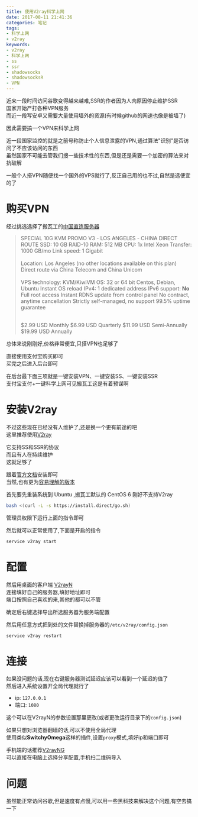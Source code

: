 ```yaml
---
title: 使用V2ray科学上网
date: 2017-08-11 21:41:36
categories: 笔记
tags: 
- 科学上网
- v2ray
keywords:
- v2ray
- 科学上网
- ss
- ssr
- shadowsocks
- shadowsocksR
- VPN
---
```


近来一段时间访问谷歌变得越来越难,SSR的作者因为人肉原因停止维护SSR  
国家开始严打各种VPN服务  
而近一段写安卓又需要大量使用墙外的资源(有时候github的网速也像是被墙了)  

因此需要搞一个VPN来科学上网  

<!--more-->

近一段国家监控的就是之前号称防止个人信息泄露的VPN,通过算法"识别"是否访问了不应该访问的东西  
虽然国家不可能去管我们搜一些技术性的东西,但是还是需要一个加密的算法来对抗破解  

一般个人搭VPN随便找一个国外的VPS就行了,反正自己用的也不过,自然是选便宜的了  

# 购买VPN
经过挑选选择了搬瓦工的[中国直连服务器](https://bwh1.net/cart.php?a=confproduct&i=0)

> SPECIAL 10G KVM PROMO V3 - LOS ANGELES - CHINA DIRECT ROUTE 
> SSD: 10 GB RAID-10
> RAM: 512 MB
> CPU: 1x Intel Xeon
> Transfer: 1000 GB/mo
> Link speed: 1 Gigabit  
>  <br>
> Location: Los Angeles (no other locations available on this plan)
> Direct route via China Telecom and China Unicom  
>  <br>
> VPS technology: KVM/KiwiVM
> OS: 32 or 64 bit Centos, Debian, Ubuntu
> Instant OS reload
> IPv4: 1 dedicated address
> IPv6 support: **No**
> Full root access
> Instant RDNS update from control panel
> No contract, anytime cancellation
> Strictly self-managed, no support
> 99.5% uptime guarantee  
>  <br>
>  
> \$2.99 USD Monthly
> \$6.99 USD Quarterly
> \$11.99 USD Semi-Annually
> \$19.99 USD Annually

总体来说刚刚好,价格非常便宜,只搭VPN也足够了  

直接使用支付宝购买即可  
买完之后进入后台即可  

在后台最下面三项就是一键安装VPN、一键安装SS、一键安装SSR  
支付宝支付+一键科学上网可见搬瓦工这是有着预谋啊  

# 安装V2ray

不过这些现在已经没有人维护了,还是换一个更有前途的吧  
这里推荐使用[V2ray](https://github.com/v2ray)  

它支持SS和SSR的协议  
而且有人在持续维护  
这就足够了  

跟着[官方文档](https://www.v2ray.com/)安装即可  
当然,也有更为[容易理解的版本](https://toutyrater.github.io)  

首先要先重装系统到 Ubuntu ,搬瓦工默认的 CentOS 6 刚好不支持V2ray  

```bash
bash <(curl -L -s https://install.direct/go.sh)
```

管理员权限下运行上面的指令即可  

然后就可以正常使用了,下面是开启的指令
```bash
service v2ray start
```

# 配置

然后用桌面的客户端 [V2rayN](https://github.com/v2ray/v2rayN)  
连接填好自己的服务器,填好地址即可  
端口按照自己喜欢的来,其他的都可以不管  

确定后右键选择<span class="label label-sky">导出所选服务器为服务端配置</span>

然后用任意方式把到处的文件替换掉服务器的`/etc/v2ray/config.json`  
```bash
service v2ray restart
```


# 连接
如果没问题的话,现在右键服务器测试延迟应该可以看到一个延迟的值了  
然后进入系统设置开全局代理就行了  
- ip: `127.0.0.1`  
- 端口: `1080`  

这个可以在V2rayN的参数设置那里更改(或者更改运行目录下的`config.json`)  

如果只想对浏览器翻墙的话,可以不使用全局代理  
使用类似**SwitchyOmega**这样的插件,设置`proxy`模式,填好ip和端口即可   

手机端的话推荐[V2rayNG](https://github.com/vav88/v2rayNG)  
可以直接在电脑上选择分享配置,手机扫二维码导入  


# 问题
虽然能正常访问谷歌,但是速度有点慢,可以用一些黑科技来解决这个问题,有空去搞一下